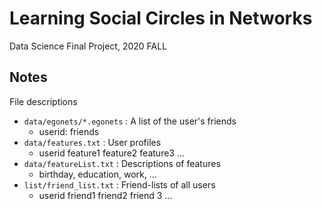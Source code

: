 # Learning Social Circles in Networks
Data Science Final Project, 2020 FALL

## Notes

File descriptions
- `data/egonets/*.egonets` : A list of the user's friends
    - userid: friends
- `data/features.txt` : User profiles
    - userid feature1 feature2 feature3 ...
- `data/featureList.txt` : Descriptions of features
    - birthday, education, work, ...
- `list/friend_list.txt` : Friend-lists of all users
    - userid friend1 friend2 friend 3 ...
